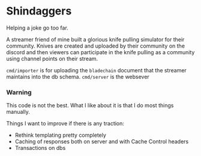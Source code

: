 # Shindaggers

Helping a joke go too far.

A streamer friend of mine built a glorious knife pulling simulator for their community.  Knives are created and
uploaded by their community on the discord and then viewers can participate in the knife pulling as a community
using channel points on their stream.

`cmd/importer` is for uploading the `bladechain` document that the streamer maintains into the db schema.
`cmd/server` is the websever


### Warning

This code is not the best.  What I like about it is that I do most things manually.  

Things I want to improve if there is any traction:
 - Rethink templating pretty completely
 - Caching of responses both on server and with Cache Control headers
 - Transactions on dbs

